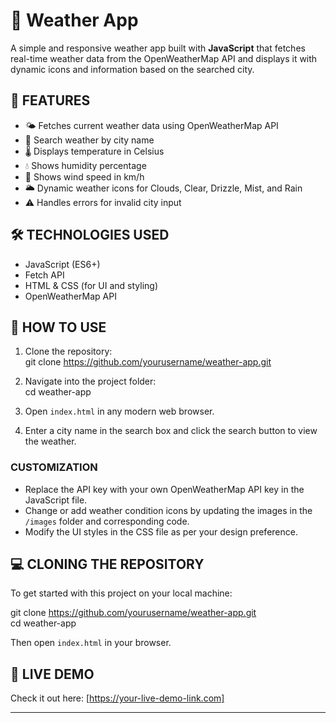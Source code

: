 # 🎯 Weather App

A simple and responsive weather app built with **JavaScript** that fetches real-time weather data from the OpenWeatherMap API and displays it with dynamic icons and information based on the searched city.

## 🚀 FEATURES

- 🌤️ Fetches current weather data using OpenWeatherMap API
- 🔎 Search weather by city name
- 🌡️ Displays temperature in Celsius
- 💧 Shows humidity percentage
- 💨 Shows wind speed in km/h
- 🌥️ Dynamic weather icons for Clouds, Clear, Drizzle, Mist, and Rain
- ⚠️ Handles errors for invalid city input

## 🛠️ TECHNOLOGIES USED

- JavaScript (ES6+)
- Fetch API
- HTML & CSS (for UI and styling)
- OpenWeatherMap API

## 🔧 HOW TO USE

1. Clone the repository:  
   git clone https://github.com/yourusername/weather-app.git

2. Navigate into the project folder:  
   cd weather-app

3. Open `index.html` in any modern web browser.

4. Enter a city name in the search box and click the search button to view the weather.

### **CUSTOMIZATION**

- Replace the API key with your own OpenWeatherMap API key in the JavaScript file.
- Change or add weather condition icons by updating the images in the `/images` folder and corresponding code.
- Modify the UI styles in the CSS file as per your design preference.

## 💻 CLONING THE REPOSITORY

To get started with this project on your local machine:

git clone https://github.com/yourusername/weather-app.git  
cd weather-app

Then open `index.html` in your browser.

## 📌 LIVE DEMO

Check it out here: [https://your-live-demo-link.com] <!-- Replace with your actual live demo URL -->

---
